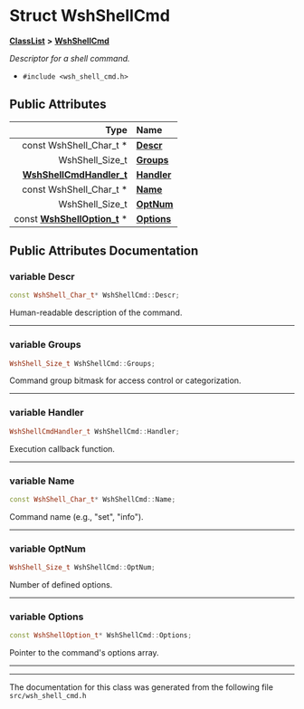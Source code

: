 

# Struct WshShellCmd



[**ClassList**](annotated.md) **>** [**WshShellCmd**](structWshShellCmd.md)



_Descriptor for a shell command._ 

* `#include <wsh_shell_cmd.h>`





















## Public Attributes

| Type | Name |
| ---: | :--- |
|  const WshShell\_Char\_t \* | [**Descr**](#variable-descr)  <br> |
|  WshShell\_Size\_t | [**Groups**](#variable-groups)  <br> |
|  [**WshShellCmdHandler\_t**](wsh__shell__cmd_8h.md#typedef-wshshellcmdhandler_t) | [**Handler**](#variable-handler)  <br> |
|  const WshShell\_Char\_t \* | [**Name**](#variable-name)  <br> |
|  WshShell\_Size\_t | [**OptNum**](#variable-optnum)  <br> |
|  const [**WshShellOption\_t**](structWshShellOption__t.md) \* | [**Options**](#variable-options)  <br> |












































## Public Attributes Documentation




### variable Descr 

```C++
const WshShell_Char_t* WshShellCmd::Descr;
```



Human-readable description of the command. 


        

<hr>



### variable Groups 

```C++
WshShell_Size_t WshShellCmd::Groups;
```



Command group bitmask for access control or categorization. 


        

<hr>



### variable Handler 

```C++
WshShellCmdHandler_t WshShellCmd::Handler;
```



Execution callback function. 


        

<hr>



### variable Name 

```C++
const WshShell_Char_t* WshShellCmd::Name;
```



Command name (e.g., "set", "info"). 


        

<hr>



### variable OptNum 

```C++
WshShell_Size_t WshShellCmd::OptNum;
```



Number of defined options. 


        

<hr>



### variable Options 

```C++
const WshShellOption_t* WshShellCmd::Options;
```



Pointer to the command's options array. 


        

<hr>

------------------------------
The documentation for this class was generated from the following file `src/wsh_shell_cmd.h`


